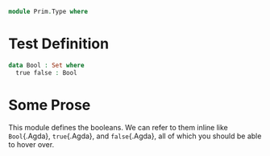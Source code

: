 ```agda
module Prim.Type where
```

# Test Definition

```agda
data Bool : Set where
  true false : Bool
```

# Some Prose

This module defines the booleans. We can refer to them inline like `Bool`{.Agda},
`true`{.Agda}, and `false`{.Agda}, all of which you should be able to hover over.

